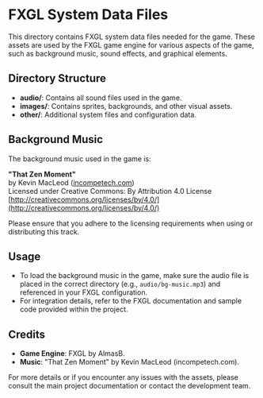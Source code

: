 # FXGL System Data Files

This directory contains FXGL system data files needed for the game. These assets are used by the FXGL game engine for various aspects of the game, such as background music, sound effects, and graphical elements.

## Directory Structure

- **audio/**: Contains all sound files used in the game.
- **images/**: Contains sprites, backgrounds, and other visual assets.
- **other/**: Additional system files and configuration data.

## Background Music

The background music used in the game is:

**"That Zen Moment"**  
by Kevin MacLeod ([incompetech.com](https://incompetech.com))  
Licensed under Creative Commons: By Attribution 4.0 License  
[http://creativecommons.org/licenses/by/4.0/](http://creativecommons.org/licenses/by/4.0/)

Please ensure that you adhere to the licensing requirements when using or distributing this track.

## Usage

- To load the background music in the game, make sure the audio file is placed in the correct directory (e.g., `audio/bg-music.mp3`) and referenced in your FXGL configuration.
- For integration details, refer to the FXGL documentation and sample code provided within the project.

## Credits

- **Game Engine**: FXGL by AlmasB.
- **Music**: "That Zen Moment" by Kevin MacLeod (incompetech.com).

For more details or if you encounter any issues with the assets, please consult the main project documentation or contact the development team.